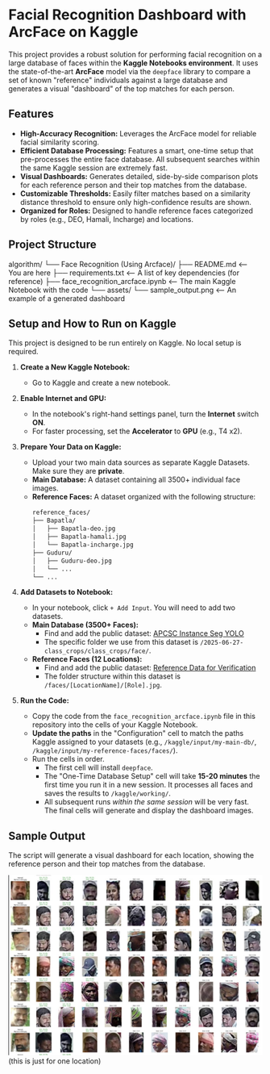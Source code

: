 # Facial Recognition Dashboard with ArcFace on Kaggle

This project provides a robust solution for performing facial recognition on a large database of faces within the **Kaggle Notebooks environment**. It uses the state-of-the-art **ArcFace** model via the `deepface` library to compare a set of known "reference" individuals against a large database and generates a visual "dashboard" of the top matches for each person.

## Features

- **High-Accuracy Recognition:** Leverages the ArcFace model for reliable facial similarity scoring.
- **Efficient Database Processing:** Features a smart, one-time setup that pre-processes the entire face database. All subsequent searches within the same Kaggle session are extremely fast.
- **Visual Dashboards:** Generates detailed, side-by-side comparison plots for each reference person and their top matches from the database.
- **Customizable Thresholds:** Easily filter matches based on a similarity distance threshold to ensure only high-confidence results are shown.
- **Organized for Roles:** Designed to handle reference faces categorized by roles (e.g., DEO, Hamali, Incharge) and locations.

## Project Structure
algorithm/
└── Face Recognition (Using Arcface)/
├── README.md <-- You are here
├── requirements.txt <-- A list of key dependencies (for reference)
├── face_recognition_arcface.ipynb <-- The main Kaggle Notebook with the code
└── assets/
└── sample_output.png <-- An example of a generated dashboard


## Setup and How to Run on Kaggle

This project is designed to be run entirely on Kaggle. No local setup is required.

1.  **Create a New Kaggle Notebook:**
    - Go to Kaggle and create a new notebook.

2.  **Enable Internet and GPU:**
    - In the notebook's right-hand settings panel, turn the **Internet** switch **ON**.
    - For faster processing, set the **Accelerator** to **GPU** (e.g., T4 x2).

3.  **Prepare Your Data on Kaggle:**
    - Upload your two main data sources as separate Kaggle Datasets. Make sure they are **private**.
    - **Main Database:** A dataset containing all 3500+ individual face images.
    - **Reference Faces:** A dataset organized with the following structure:
        ```
        reference_faces/
        ├── Bapatla/
        │   ├── Bapatla-deo.jpg
        │   ├── Bapatla-hamali.jpg
        │   └── Bapatla-incharge.jpg
        ├── Guduru/
        │   ├── Guduru-deo.jpg
        │   └── ...
        └── ...
        ```

4.  **Add Datasets to Notebook:**
    - In your notebook, click `+ Add Input`. You will need to add two datasets.
    - **Main Database (3500+ Faces):**
        - Find and add the public dataset: [APCSC Instance Seg YOLO](https://www.kaggle.com/datasets/asapannarakesh/2025-06-26-apscscl-instance-seg-yolo)
        - The specific folder we use from this dataset is `/2025-06-27-class_crops/class_crops/face/`.
    - **Reference Faces (12 Locations):**
        - Find and add the public dataset: [Reference Data for Verification](https://www.kaggle.com/datasets/epitomeofcode/referencedata)
        - The folder structure within this dataset is `/faces/[LocationName]/[Role].jpg`.

5.  **Run the Code:**
    - Copy the code from the `face_recognition_arcface.ipynb` file in this repository into the cells of your Kaggle Notebook.
    - **Update the paths** in the "Configuration" cell to match the paths Kaggle assigned to your datasets (e.g., `/kaggle/input/my-main-db/`, `/kaggle/input/my-reference-faces/faces/`).
    - Run the cells in order.
        - The first cell will install `deepface`.
        - The "One-Time Database Setup" cell will take **15-20 minutes** the first time you run it in a new session. It processes all faces and saves the results to `/kaggle/working/`.
        - All subsequent runs *within the same session* will be very fast. The final cells will generate and display the dashboard images.

## Sample Output

The script will generate a visual dashboard for each location, showing the reference person and their top matches from the database.

![Sample Dashboard](sample_output.jpg) (this is just for one location)

